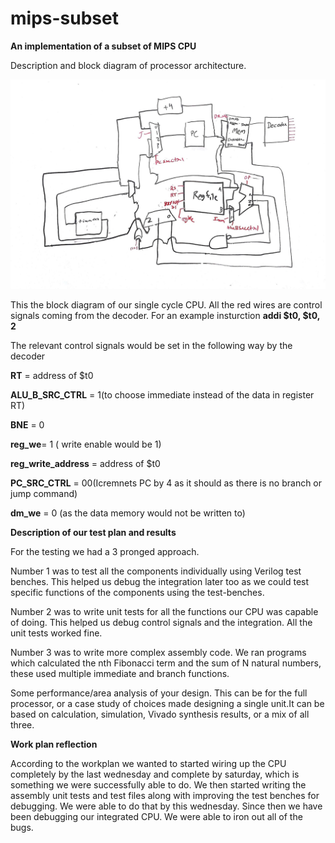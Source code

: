 # mips-subset
**An implementation of a subset of MIPS CPU**



 Description and block diagram of  processor architecture.

![alt text](https://github.com/concavegit/mips-subset/blob/master/CPU%20schematic.jpg
)

This the block diagram of our single cycle CPU. All the red wires are control signals coming from the decoder. 
For an example insturction **addi $t0, $t0, 2**

The relevant control signals would be set in the following way by the decoder


**RT** = address of $t0


**ALU_B_SRC_CTRL** = 1(to choose immediate instead of the data in register RT)


**BNE** = 0


**reg_we**= 1 ( write enable would be 1)


**reg_write_address** = address of $t0


**PC_SRC_CTRL** = 00(Icremnets PC by 4 as it should as there is no branch or jump command)


**dm_we** = 0 (as the data memory would not be written to)




**Description of our test plan and results**

For the testing we had a 3 pronged approach. 

Number 1 was to test all the components individually using Verilog test benches. This helped us debug the integration later too as we could test specific functions of the components using the test-benches.

Number 2 was to write unit tests for all the functions our CPU was capable of doing. This helped us debug control signals and the integration. All the unit tests worked fine.

Number 3 was to write more complex assembly code. We ran programs which calculated the nth Fibonacci term and the sum of N natural numbers, these used multiple immediate and branch functions.

Some performance/area analysis of your design. This can be for the full processor, or a case study of choices made designing a single unit.It can be based on calculation, simulation, Vivado synthesis results, or a mix of all three.

**Work plan reflection**

According to the workplan we wanted to started wiring up the CPU completely by the last wednesday and complete by saturday, which is something we were successfully able to do. We then started writing the assembly unit tests and test files along with improving the test benches for debugging. We were able to do that by this wednesday. Since then we have been debugging our integrated CPU. We were able to iron out all of the bugs.
